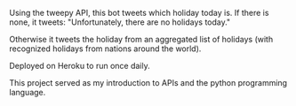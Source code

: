 Using the tweepy API, this bot tweets which holiday today is. 
If there is none, it tweets: "Unfortunately, there are no holidays today."

Otherwise it tweets the holiday from an aggregated list of holidays (with recognized holidays from nations around the world).

Deployed on Heroku to run once daily.

This project served as my introduction to APIs and the python programming language.
